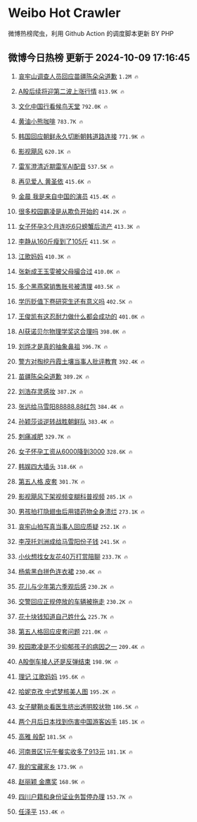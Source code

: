 # Weibo Hot Crawler 



微博热榜爬虫，利用 Github Action 的调度脚本更新 BY PHP 


## 微博今日热榜 更新于 2024-10-09 17:16:45 
1. [哀牢山调查人员回应苗疆陈朵朵道歉](https://s.weibo.com/weibo?q=%23%E5%93%80%E7%89%A2%E5%B1%B1%E8%B0%83%E6%9F%A5%E4%BA%BA%E5%91%98%E5%9B%9E%E5%BA%94%E8%8B%97%E7%96%86%E9%99%88%E6%9C%B5%E6%9C%B5%E9%81%93%E6%AD%89%23&t=31&band_rank=1&Refer=top) `1.2M 🔥` 

1. [A股后续将迎第二波上涨行情](https://s.weibo.com/weibo?q=%23A%E8%82%A1%E5%90%8E%E7%BB%AD%E5%B0%86%E8%BF%8E%E7%AC%AC%E4%BA%8C%E6%B3%A2%E4%B8%8A%E6%B6%A8%E8%A1%8C%E6%83%85%23&t=31&band_rank=2&Refer=top) `813.9K 🔥` 

1. [文化中国行看候鸟天堂](https://s.weibo.com/weibo?q=%23%E6%96%87%E5%8C%96%E4%B8%AD%E5%9B%BD%E8%A1%8C%E7%9C%8B%E5%80%99%E9%B8%9F%E5%A4%A9%E5%A0%82%23&t=31&band_rank=3&Refer=top) `792.0K 🔥` 

1. [黄油小熊咖啡](https://s.weibo.com/weibo?q=%E9%BB%84%E6%B2%B9%E5%B0%8F%E7%86%8A%E5%92%96%E5%95%A1&t=31&band_rank=4&Refer=top) `783.7K 🔥` 

1. [韩国回应朝鲜永久切断朝韩道路连接](https://s.weibo.com/weibo?q=%23%E9%9F%A9%E5%9B%BD%E5%9B%9E%E5%BA%94%E6%9C%9D%E9%B2%9C%E6%B0%B8%E4%B9%85%E5%88%87%E6%96%AD%E6%9C%9D%E9%9F%A9%E9%81%93%E8%B7%AF%E8%BF%9E%E6%8E%A5%23&t=31&band_rank=5&Refer=top) `771.9K 🔥` 

1. [影视飓风](https://s.weibo.com/weibo?q=%E5%BD%B1%E8%A7%86%E9%A3%93%E9%A3%8E&t=31&band_rank=6&Refer=top) `620.1K 🔥` 

1. [雷军澄清近期雷军AI配音](https://s.weibo.com/weibo?q=%23%E9%9B%B7%E5%86%9B%E6%BE%84%E6%B8%85%E8%BF%91%E6%9C%9F%E9%9B%B7%E5%86%9BAI%E9%85%8D%E9%9F%B3%23&t=31&band_rank=7&Refer=top) `537.5K 🔥` 

1. [再见爱人 黄圣依](https://s.weibo.com/weibo?q=%E5%86%8D%E8%A7%81%E7%88%B1%E4%BA%BA%20%E9%BB%84%E5%9C%A3%E4%BE%9D&t=31&band_rank=8&Refer=top) `415.6K 🔥` 

1. [金晨 我是来自中国的演员](https://s.weibo.com/weibo?q=%E9%87%91%E6%99%A8%20%E6%88%91%E6%98%AF%E6%9D%A5%E8%87%AA%E4%B8%AD%E5%9B%BD%E7%9A%84%E6%BC%94%E5%91%98&t=31&band_rank=9&Refer=top) `415.4K 🔥` 

1. [很多校园霸凌是从欺负开始的](https://s.weibo.com/weibo?q=%23%E5%BE%88%E5%A4%9A%E6%A0%A1%E5%9B%AD%E9%9C%B8%E5%87%8C%E6%98%AF%E4%BB%8E%E6%AC%BA%E8%B4%9F%E5%BC%80%E5%A7%8B%E7%9A%84%23&t=31&band_rank=10&Refer=top) `414.2K 🔥` 

1. [女子怀孕3个月连吃6只螃蟹后流产](https://s.weibo.com/weibo?q=%23%E5%A5%B3%E5%AD%90%E6%80%80%E5%AD%953%E4%B8%AA%E6%9C%88%E8%BF%9E%E5%90%836%E5%8F%AA%E8%9E%83%E8%9F%B9%E5%90%8E%E6%B5%81%E4%BA%A7%23&t=31&band_rank=11&Refer=top) `413.3K 🔥` 

1. [李静从160斤瘦到了105斤](https://s.weibo.com/weibo?q=%E6%9D%8E%E9%9D%99%E4%BB%8E160%E6%96%A4%E7%98%A6%E5%88%B0%E4%BA%86105%E6%96%A4&t=31&band_rank=12&Refer=top) `411.5K 🔥` 

1. [江歌妈妈](https://s.weibo.com/weibo?q=%E6%B1%9F%E6%AD%8C%E5%A6%88%E5%A6%88&t=31&band_rank=13&Refer=top) `410.3K 🔥` 

1. [张新成王玉雯被父母撮合过](https://s.weibo.com/weibo?q=%E5%BC%A0%E6%96%B0%E6%88%90%E7%8E%8B%E7%8E%89%E9%9B%AF%E8%A2%AB%E7%88%B6%E6%AF%8D%E6%92%AE%E5%90%88%E8%BF%87&t=31&band_rank=14&Refer=top) `410.0K 🔥` 

1. [多个黑燕窝销售账号被清理](https://s.weibo.com/weibo?q=%23%E5%A4%9A%E4%B8%AA%E9%BB%91%E7%87%95%E7%AA%9D%E9%94%80%E5%94%AE%E8%B4%A6%E5%8F%B7%E8%A2%AB%E6%B8%85%E7%90%86%23&t=31&band_rank=15&Refer=top) `403.5K 🔥` 

1. [学历贬值下卷研究生还有意义吗](https://s.weibo.com/weibo?q=%23%E5%AD%A6%E5%8E%86%E8%B4%AC%E5%80%BC%E4%B8%8B%E5%8D%B7%E7%A0%94%E7%A9%B6%E7%94%9F%E8%BF%98%E6%9C%89%E6%84%8F%E4%B9%89%E5%90%97%23&t=31&band_rank=16&Refer=top) `402.5K 🔥` 

1. [王俊凯有这忍耐力做什么都会成功的](https://s.weibo.com/weibo?q=%E7%8E%8B%E4%BF%8A%E5%87%AF%E6%9C%89%E8%BF%99%E5%BF%8D%E8%80%90%E5%8A%9B%E5%81%9A%E4%BB%80%E4%B9%88%E9%83%BD%E4%BC%9A%E6%88%90%E5%8A%9F%E7%9A%84&t=31&band_rank=17&Refer=top) `401.0K 🔥` 

1. [AI获诺贝尔物理学奖这合理吗](https://s.weibo.com/weibo?q=%23AI%E8%8E%B7%E8%AF%BA%E8%B4%9D%E5%B0%94%E7%89%A9%E7%90%86%E5%AD%A6%E5%A5%96%E8%BF%99%E5%90%88%E7%90%86%E5%90%97%23&t=31&band_rank=18&Refer=top) `398.0K 🔥` 

1. [刘烨才是真的抽象鼻祖](https://s.weibo.com/weibo?q=%23%E5%88%98%E7%83%A8%E6%89%8D%E6%98%AF%E7%9C%9F%E7%9A%84%E6%8A%BD%E8%B1%A1%E9%BC%BB%E7%A5%96%23&t=31&band_rank=19&Refer=top) `396.7K 🔥` 

1. [警方对掏挖丹霞土壤当事人批评教育](https://s.weibo.com/weibo?q=%23%E8%AD%A6%E6%96%B9%E5%AF%B9%E6%8E%8F%E6%8C%96%E4%B8%B9%E9%9C%9E%E5%9C%9F%E5%A3%A4%E5%BD%93%E4%BA%8B%E4%BA%BA%E6%89%B9%E8%AF%84%E6%95%99%E8%82%B2%23&t=31&band_rank=20&Refer=top) `392.4K 🔥` 

1. [苗疆陈朵朵道歉](https://s.weibo.com/weibo?q=%23%E8%8B%97%E7%96%86%E9%99%88%E6%9C%B5%E6%9C%B5%E9%81%93%E6%AD%89%23&t=31&band_rank=21&Refer=top) `389.2K 🔥` 

1. [刘浩存灵感妆](https://s.weibo.com/weibo?q=%23%E5%88%98%E6%B5%A9%E5%AD%98%E7%81%B5%E6%84%9F%E5%A6%86%23&t=31&band_rank=22&Refer=top) `387.2K 🔥` 

1. [张远给马雪阳88888.88红包](https://s.weibo.com/weibo?q=%23%E5%BC%A0%E8%BF%9C%E7%BB%99%E9%A9%AC%E9%9B%AA%E9%98%B388888.88%E7%BA%A2%E5%8C%85%23&t=31&band_rank=23&Refer=top) `384.4K 🔥` 

1. [孙颖莎谈逆转战胜朝鲜队](https://s.weibo.com/weibo?q=%23%E5%AD%99%E9%A2%96%E8%8E%8E%E8%B0%88%E9%80%86%E8%BD%AC%E6%88%98%E8%83%9C%E6%9C%9D%E9%B2%9C%E9%98%9F%23&t=31&band_rank=24&Refer=top) `383.4K 🔥` 

1. [刺痛减肥](https://s.weibo.com/weibo?q=%E5%88%BA%E7%97%9B%E5%87%8F%E8%82%A5&t=31&band_rank=25&Refer=top) `329.7K 🔥` 

1. [女子怀孕工资从6000降到3000](https://s.weibo.com/weibo?q=%23%E5%A5%B3%E5%AD%90%E6%80%80%E5%AD%95%E5%B7%A5%E8%B5%84%E4%BB%8E6000%E9%99%8D%E5%88%B03000%23&t=31&band_rank=26&Refer=top) `328.6K 🔥` 

1. [韩娱四大墙头](https://s.weibo.com/weibo?q=%23%E9%9F%A9%E5%A8%B1%E5%9B%9B%E5%A4%A7%E5%A2%99%E5%A4%B4%23&t=31&band_rank=27&Refer=top) `318.6K 🔥` 

1. [第五人格 皮套](https://s.weibo.com/weibo?q=%E7%AC%AC%E4%BA%94%E4%BA%BA%E6%A0%BC%20%E7%9A%AE%E5%A5%97&t=31&band_rank=28&Refer=top) `301.7K 🔥` 

1. [影视飓风下架视频变糊科普视频](https://s.weibo.com/weibo?q=%23%E5%BD%B1%E8%A7%86%E9%A3%93%E9%A3%8E%E4%B8%8B%E6%9E%B6%E8%A7%86%E9%A2%91%E5%8F%98%E7%B3%8A%E7%A7%91%E6%99%AE%E8%A7%86%E9%A2%91%23&t=31&band_rank=29&Refer=top) `285.1K 🔥` 

1. [男孩拍打隐翅虫后用错药物全身溃烂](https://s.weibo.com/weibo?q=%23%E7%94%B7%E5%AD%A9%E6%8B%8D%E6%89%93%E9%9A%90%E7%BF%85%E8%99%AB%E5%90%8E%E7%94%A8%E9%94%99%E8%8D%AF%E7%89%A9%E5%85%A8%E8%BA%AB%E6%BA%83%E7%83%82%23&t=31&band_rank=30&Refer=top) `273.1K 🔥` 

1. [哀牢山拍写真当事人回应质疑](https://s.weibo.com/weibo?q=%23%E5%93%80%E7%89%A2%E5%B1%B1%E6%8B%8D%E5%86%99%E7%9C%9F%E5%BD%93%E4%BA%8B%E4%BA%BA%E5%9B%9E%E5%BA%94%E8%B4%A8%E7%96%91%23&t=31&band_rank=31&Refer=top) `252.1K 🔥` 

1. [李茂托刘洲成给马雪阳份子钱](https://s.weibo.com/weibo?q=%23%E6%9D%8E%E8%8C%82%E6%89%98%E5%88%98%E6%B4%B2%E6%88%90%E7%BB%99%E9%A9%AC%E9%9B%AA%E9%98%B3%E4%BB%BD%E5%AD%90%E9%92%B1%23&t=31&band_rank=32&Refer=top) `241.5K 🔥` 

1. [小伙想找女友花40万打赏陪聊](https://s.weibo.com/weibo?q=%23%E5%B0%8F%E4%BC%99%E6%83%B3%E6%89%BE%E5%A5%B3%E5%8F%8B%E8%8A%B140%E4%B8%87%E6%89%93%E8%B5%8F%E9%99%AA%E8%81%8A%23&t=31&band_rank=33&Refer=top) `233.7K 🔥` 

1. [杨紫黑白拼色连衣裙](https://s.weibo.com/weibo?q=%23%E6%9D%A8%E7%B4%AB%E9%BB%91%E7%99%BD%E6%8B%BC%E8%89%B2%E8%BF%9E%E8%A1%A3%E8%A3%99%23&t=31&band_rank=34&Refer=top) `230.4K 🔥` 

1. [花儿与少年第六季观后感](https://s.weibo.com/weibo?q=%23%E8%8A%B1%E5%84%BF%E4%B8%8E%E5%B0%91%E5%B9%B4%E7%AC%AC%E5%85%AD%E5%AD%A3%E8%A7%82%E5%90%8E%E6%84%9F%23&t=31&band_rank=35&Refer=top) `230.2K 🔥` 

1. [交警回应正规停放的车辆被拖走](https://s.weibo.com/weibo?q=%23%E4%BA%A4%E8%AD%A6%E5%9B%9E%E5%BA%94%E6%AD%A3%E8%A7%84%E5%81%9C%E6%94%BE%E7%9A%84%E8%BD%A6%E8%BE%86%E8%A2%AB%E6%8B%96%E8%B5%B0%23&t=31&band_rank=36&Refer=top) `230.2K 🔥` 

1. [花十块钱知道自己姓什么](https://s.weibo.com/weibo?q=%E8%8A%B1%E5%8D%81%E5%9D%97%E9%92%B1%E7%9F%A5%E9%81%93%E8%87%AA%E5%B7%B1%E5%A7%93%E4%BB%80%E4%B9%88&t=31&band_rank=37&Refer=top) `225.7K 🔥` 

1. [第五人格回应皮套问题](https://s.weibo.com/weibo?q=%23%E7%AC%AC%E4%BA%94%E4%BA%BA%E6%A0%BC%E5%9B%9E%E5%BA%94%E7%9A%AE%E5%A5%97%E9%97%AE%E9%A2%98%23&t=31&band_rank=38&Refer=top) `221.0K 🔥` 

1. [校园欺凌是不少抑郁孩子的病因之一](https://s.weibo.com/weibo?q=%23%E6%A0%A1%E5%9B%AD%E6%AC%BA%E5%87%8C%E6%98%AF%E4%B8%8D%E5%B0%91%E6%8A%91%E9%83%81%E5%AD%A9%E5%AD%90%E7%9A%84%E7%97%85%E5%9B%A0%E4%B9%8B%E4%B8%80%23&t=31&band_rank=39&Refer=top) `209.4K 🔥` 

1. [A股倒车接人还是反弹结束](https://s.weibo.com/weibo?q=%23A%E8%82%A1%E5%80%92%E8%BD%A6%E6%8E%A5%E4%BA%BA%E8%BF%98%E6%98%AF%E5%8F%8D%E5%BC%B9%E7%BB%93%E6%9D%9F%23&t=31&band_rank=40&Refer=top) `198.9K 🔥` 

1. [理记 江歌妈妈](https://s.weibo.com/weibo?q=%E7%90%86%E8%AE%B0%20%E6%B1%9F%E6%AD%8C%E5%A6%88%E5%A6%88&t=31&band_rank=41&Refer=top) `195.6K 🔥` 

1. [哈妮克孜 中式梦核美人图](https://s.weibo.com/weibo?q=%E5%93%88%E5%A6%AE%E5%85%8B%E5%AD%9C%20%E4%B8%AD%E5%BC%8F%E6%A2%A6%E6%A0%B8%E7%BE%8E%E4%BA%BA%E5%9B%BE&t=31&band_rank=42&Refer=top) `195.2K 🔥` 

1. [女子腱鞘炎看医生挤出透明胶状物](https://s.weibo.com/weibo?q=%23%E5%A5%B3%E5%AD%90%E8%85%B1%E9%9E%98%E7%82%8E%E7%9C%8B%E5%8C%BB%E7%94%9F%E6%8C%A4%E5%87%BA%E9%80%8F%E6%98%8E%E8%83%B6%E7%8A%B6%E7%89%A9%23&t=31&band_rank=43&Refer=top) `186.5K 🔥` 

1. [两个月后日本找到伤害中国游客凶手](https://s.weibo.com/weibo?q=%23%E4%B8%A4%E4%B8%AA%E6%9C%88%E5%90%8E%E6%97%A5%E6%9C%AC%E6%89%BE%E5%88%B0%E4%BC%A4%E5%AE%B3%E4%B8%AD%E5%9B%BD%E6%B8%B8%E5%AE%A2%E5%87%B6%E6%89%8B%23&t=31&band_rank=44&Refer=top) `185.1K 🔥` 

1. [高雅 般配](https://s.weibo.com/weibo?q=%E9%AB%98%E9%9B%85%20%E8%88%AC%E9%85%8D&t=31&band_rank=45&Refer=top) `181.5K 🔥` 

1. [河南景区1元午餐实收多了913元](https://s.weibo.com/weibo?q=%23%E6%B2%B3%E5%8D%97%E6%99%AF%E5%8C%BA1%E5%85%83%E5%8D%88%E9%A4%90%E5%AE%9E%E6%94%B6%E5%A4%9A%E4%BA%86913%E5%85%83%23&t=31&band_rank=46&Refer=top) `181.1K 🔥` 

1. [我的宝藏家乡](https://s.weibo.com/weibo?q=%23%E6%88%91%E7%9A%84%E5%AE%9D%E8%97%8F%E5%AE%B6%E4%B9%A1%23&t=31&band_rank=47&Refer=top) `173.9K 🔥` 

1. [赵丽颖 金鹰奖](https://s.weibo.com/weibo?q=%E8%B5%B5%E4%B8%BD%E9%A2%96%20%E9%87%91%E9%B9%B0%E5%A5%96&t=31&band_rank=48&Refer=top) `168.9K 🔥` 

1. [四川户籍和身份证业务暂停办理](https://s.weibo.com/weibo?q=%23%E5%9B%9B%E5%B7%9D%E6%88%B7%E7%B1%8D%E5%92%8C%E8%BA%AB%E4%BB%BD%E8%AF%81%E4%B8%9A%E5%8A%A1%E6%9A%82%E5%81%9C%E5%8A%9E%E7%90%86%23&t=31&band_rank=49&Refer=top) `153.7K 🔥` 

1. [任泽平](https://s.weibo.com/weibo?q=%E4%BB%BB%E6%B3%BD%E5%B9%B3&t=31&band_rank=50&Refer=top) `153.4K 🔥` 


